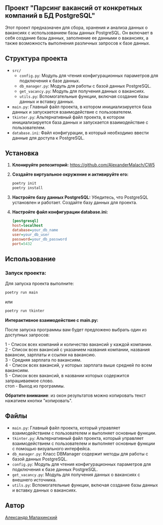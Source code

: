 ## Проект "Парсинг вакансий от конкретных компаний в БД PostgreSQL"

Этот проект предназначен для сбора, хранения и анализа данных о вакансиях с использованием базы данных PostgreSQL. Он включает в себя создание базы данных, заполнение ее данными о вакансиях, а также возможность выполнения различных запросов к базе данных.

## Структура проекта

- `src/`
  - `config.py`: Модуль для чтения конфигурационных параметров для подключения к базе данных.
  - `db_manager.py`: Модуль для работы с базой данных PostgreSQL.
  - `get_vacancy.py`: Модуль для получения данных о вакансиях.
  - `utils.py`: Вспомогательные функции, включая создание базы данных и вставку данных.
- `main.py`: Главный файл проекта, в котором инициализируется база данных и запускается взаимодействие с пользователем.
- `tkinter.py`: Альтернативный файл проекта, в котором инициализируется база данных и запускается взаимодействие с пользователем.
- `database.ini`: Файл конфигурации, в который необходимо ввести данные для доступа к PostgreSQL.

## Установка

1. **Клонируйте репозиторий:**
     https://github.com/AlexanderMalach/CW5

2. **Создайте виртуальное окружение и активируйте его:**
    ```sh
    poetry init
    poetry install
    ```

3. **Настройте базу данных PostgreSQL:**
    Убедитесь, что PostgreSQL установлен и работает. Создайте базу данных для проекта.

4. **Настройте файл конфигурации database.ini:**
    ```ini
    [postgresql]
    host=localhost
    database=your_db_name
    user=your_db_user
    password=your_db_password
    port=5432
    ```

## Использование

### Запуск проекта:

Для запуска проекта выполните:
```sh
poetry run main 
```
или

```sh
poetry run tkinter  
```


**Интерактивное взаимодействие с main.py:**

После запуска программы вам будет предложено выбрать один из доступных запросов:

1 - Список всех компаний и количество вакансий у каждой компании.  
2 - Список всех вакансий с указанием названия компании, названия вакансии, зарплаты и ссылки на вакансию.  
3 - Средняя зарплата по вакансиям.  
4 - Список всех вакансий, у которых зарплата выше средней по всем вакансиям.  
5 - Список всех вакансий, в названии которых содержится запрашиваемое слово.  
стоп - Выход из программы.  

**Обратите внимание**: из окон результатов можно копировать текст нажатием кнопки "копировать".

## Файлы

- `main.py`: Главный файл проекта, который управляет взаимодействием с пользователем и выполняет основные функции.
- `tkinter.py`: Альтернативный файл проекта, который управляет взаимодействием с пользователем и выполняет основные функции с помощью визуального интерфейса.
- `db_manager.py`: Класс DBManager содержит методы для работы с базой данных PostgreSQL.
- `config.py`: Модуль для чтения конфигурационных параметров для подключения к базе данных PostgreSQL.
- `get_vacancy.py`: Модуль для получения данных о вакансиях с внешнего источника.
- `utils.py`: Вспомогательные функции, включая создание базы данных и вставку данных о вакансиях.

## Автор

[Aлександр Малахинский](https://github.com/AlexanderMalach)

